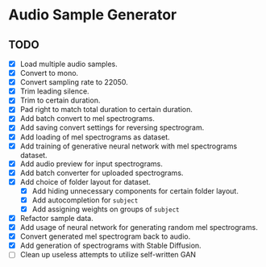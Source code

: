 # Audio Sample Generator

## TODO

- [x] Load multiple audio samples.
- [x] Convert to mono.
- [x] Convert sampling rate to 22050.
- [x] Trim leading silence.
- [x] Trim to certain duration.
- [x] Pad right to match total duration to certain duration.
- [x] Add batch convert to mel spectrograms.
- [x] Add saving convert settings for reversing spectrogram.
- [x] Add loading of mel spectrograms as dataset.
- [x] Add training of generative neural network with mel spectrograms dataset.
- [x] Add audio preview for input spectrograms.
- [x] Add batch converter for uploaded spectrograms.
- [x] Add choice of folder layout for dataset.
  - [x] Add hiding unnecessary components for certain folder layout.
  - [x] Add autocompletion for `subject`
  - [x] Add assigning weights on groups of `subject`
- [x] Refactor sample data.
- [x] Add usage of neural network for generating random mel spectrograms.
- [x] Convert generated mel spectrogram back to audio.
- [x] Add generation of spectrograms with Stable Diffusion.
- [ ] Clean up useless attempts to utilize self-written GAN
